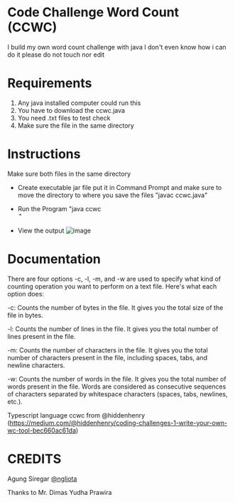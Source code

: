 # Code Challenge Word Count (CCWC)
I build my own word count challenge with java
I don't even know how i can do it please do not touch nor edit

# Requirements
1. Any java installed computer could run this
2. You have to download the ccwc.java
3. You need .txt files to test check
4. Make sure the file in the same directory
   
# Instructions
Make sure both files in the same directory 
- Create executable jar file put it in Command Prompt and make sure to move the directory to where you save the files
  "javac ccwc.java"
  
- Run the Program
  "java ccwc <option> <filename>"
  
- View the output
  ![image](https://github.com/ngliota/ccwc/assets/107844893/f9005f5c-e187-46eb-8e4c-c2f501cc86d4)
  
# Documentation
There are four options -c, -l, -m, and -w are used to specify what kind of counting operation you want to perform on a text file. Here's what each option does:

-c: Counts the number of bytes in the file. It gives you the total size of the file in bytes.

-l: Counts the number of lines in the file. It gives you the total number of lines present in the file.

-m: Counts the number of characters in the file. It gives you the total number of characters present in the file, including spaces, tabs, and newline characters.

-w: Counts the number of words in the file. It gives you the total number of words present in the file. Words are considered as consecutive sequences of characters separated by whitespace characters (spaces, tabs, newlines, etc.).

Typescript language ccwc from @hiddenhenry
(https://medium.com/@hiddenhenry/coding-challenges-1-write-your-own-wc-tool-bec660ac61da)

# CREDITS
Agung Siregar [@ngliota](https://www.github.com/ngliota)

Thanks to
Mr. Dimas Yudha Prawira
